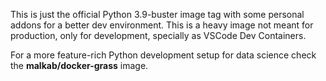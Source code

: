 This is just the official Python 3.9-buster image tag with some personal addons for a better dev environment. This is a heavy image not meant for production, only for development, specially as VSCode Dev Containers.

For a more feature-rich Python development setup for data science check the **malkab/docker-grass** image.
